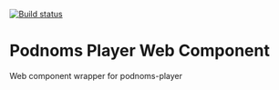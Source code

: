 [![Build status](https://dev.azure.com/podnoms/podnoms-web/_apis/build/status/podnoms-player-webcomponent)](https://dev.azure.com/podnoms/podnoms-web/_build/latest?definitionId=12)

# Podnoms Player Web Component

Web component wrapper for podnoms-player
